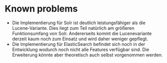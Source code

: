 Known problems
==============

-   Die Implementierung für Solr ist deutlich leistungsfähiger als die Lucene-Variante. Dies liegt zum Teil natürlich am größeren Funktionsumfang von Solr. Andererseits kommt die Lucenevariante derzeit kaum noch zum Einsatz und wird daher weniger gepflegt.
-   Die Implementierung für ElasticSearch befindet sich noch in der Entwicklung wodurch noch nicht alle Features verfügbar sind. Die Erweiterung könnte aber theoretisch auch selbst vorgenommen werden.

